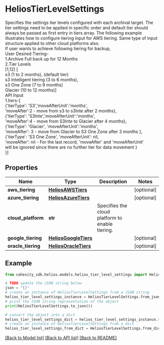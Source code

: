 # HeliosTierLevelSettings

Specifies the settings tier levels configured with each archival target. The tier settings need to be applied in specific order and default tier should always be passed as first entry in tiers array. The following example illustrates how to configure tiering input for AWS tiering. Same type of input structure applied to other cloud platforms also. <br>If user wants to achieve following tiering for backup, <br>User Desired Tiering- <br><t>1.Archive Full back up for 12 Months <br><t>2.Tier Levels <br><t><t>[1,12] [ <br><t><t><t>s3 (1 to 2 months), (default tier) <br><t><t><t>s3 Intelligent tiering (3 to 6 months), <br><t><t><t>s3 One Zone (7 to 9 months) <br><t><t><t>Glacier (10 to 12 months)] <br><t>API Input <br><t><t>1.tiers-[ <br><t><t><t>{'tierType': 'S3','moveAfterUnit':'months', <br><t><t><t>'moveAfter':2 - move from s3 to s3Inte after 2 months}, <br><t><t><t>{'tierType': 'S3Inte','moveAfterUnit':'months', <br><t><t><t>'moveAfter':4 - move from S3Inte to Glacier after 4 months}, <br><t><t><t>{'tierType': 'Glacier', 'moveAfterUnit':'months', <br><t><t><t>'moveAfter': 3 - move from Glacier to S3 One Zone after 3 months }, <br><t><t><t>{'tierType': 'S3 One Zone', 'moveAfterUnit': nil, <br><t><t><t>'moveAfter': nil - For the last record, 'moveAfter' and 'moveAfterUnit' <br><t><t><t>will be ignored since there are no further tier for data movement } <br><t><t><t>}]

## Properties

Name | Type | Description | Notes
------------ | ------------- | ------------- | -------------
**aws_tiering** | [**HeliosAWSTiers**](HeliosAWSTiers.md) |  | [optional] 
**azure_tiering** | [**HeliosAzureTiers**](HeliosAzureTiers.md) |  | [optional] 
**cloud_platform** | **str** | Specifies the cloud platform to enable tiering. | 
**google_tiering** | [**HeliosGoogleTiers**](HeliosGoogleTiers.md) |  | [optional] 
**oracle_tiering** | [**HeliosOracleTiers**](HeliosOracleTiers.md) |  | [optional] 

## Example

```python
from cohesity_sdk.helios.models.helios_tier_level_settings import HeliosTierLevelSettings

# TODO update the JSON string below
json = "{}"
# create an instance of HeliosTierLevelSettings from a JSON string
helios_tier_level_settings_instance = HeliosTierLevelSettings.from_json(json)
# print the JSON string representation of the object
print(HeliosTierLevelSettings.to_json())

# convert the object into a dict
helios_tier_level_settings_dict = helios_tier_level_settings_instance.to_dict()
# create an instance of HeliosTierLevelSettings from a dict
helios_tier_level_settings_from_dict = HeliosTierLevelSettings.from_dict(helios_tier_level_settings_dict)
```
[[Back to Model list]](../README.md#documentation-for-models) [[Back to API list]](../README.md#documentation-for-api-endpoints) [[Back to README]](../README.md)


